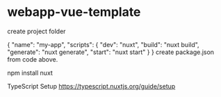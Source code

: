 # webapp-vue-template
create project folder

{
  "name": "my-app",
  "scripts": {
    "dev": "nuxt",
    "build": "nuxt build",
    "generate": "nuxt generate",
    "start": "nuxt start"
  }
}
create package.json from code above.

npm install nuxt

TypeScript Setup
https://typescript.nuxtjs.org/guide/setup
